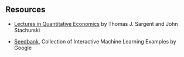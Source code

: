 
## Resources

- [Lectures in Quantitative Economics](https://lectures.quantecon.org/py/) by Thomas J. Sargent and John Stachurski



- [Seedbank](https://research.google.com/seedbank/), Collection of Interactive Machine Learning Examples by Google